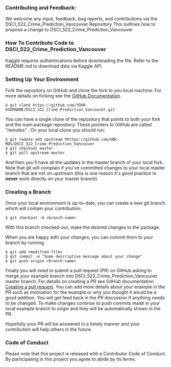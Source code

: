 ### Contributing and Feedback:
We welcome any input, feedback, bug reports, and contributions via the DSCI_522_Crime_Prediction_Vancouver Repository
This outlines how to propose a change to DSCI_522_Crime_Prediction_Vancouver

### How To Contribute Code to DSCI_522_Crime_Prediction_Vancouver
Kaggle requires authentications before downloading the file. Refer to the README.md to download data via Kaggle API. 

### Setting Up Your Environment

Fork the repository on GitHub and clone the fork to you local
machine. For more details on forking see the [GitHub
Documentation](https://help.github.com/en/articles/fork-a-repo).
```
$ git clone https://github.com/YOUR-USERNAME/DSCI_522_Crime_Prediction_Vancouver.git
```
You can have a single clone of the repository that points to both your fork and
the main package repository. These pointers to GitHub are called "remotes" .
On your local clone you should run:
```
$ git remote add upstream hhttps://github.com/UBC-MDS/DSCI_522_Crime_Prediction_Vancouver
$ git checkout master
$ git pull upstream master
```
And then you'll have all the updates in the master branch of your local fork.
Note that git will complain if you've committed changes to your local master
branch that are not on upstream (this is one reason it's good practice to **never**
work directly on your master branch).

### Creating a Branch

Once your local environment is up-to-date, you can create a new git branch which will
contain your contribution:
```
$ git checkout -b <branch-name>
```
With this branch checked-out, make the desired changes to the package.

When you are happy with your changes, you can commit them to your branch by running
```
$ git add <modified-file>
$ git commit -m "Some descriptive message about your change"
$ git push origin <branch-name>
```
Finally you will need to submit a pull request (PR) on GitHub asking to merge
your example branch into DSCI_522_Crime_Prediction_Vancouver master branch. For details on creating a PR see GitHub
documentation [Creating a pull
request](https://help.github.com/en/articles/creating-a-pull-request). You can
add more details about your example in the PR such as motivation for the
example or why you thought it would be a good addition.  You will get feed back
in the PR discussion if anything needs to be changed. To make changes continue
to push commits made in your local example branch to origin and they will be
automatically shown in the PR. 

Hopefully your PR will be answered in a timely manner and your contribution will
help others in the future.

### Code of Conduct
Please note that this project is released with a Contributor Code of Conduct. By participating in this project you agree to abide by its terms.
